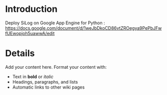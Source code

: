 # Introduction #

Deploy SiLog on Google App Engine for Python : https://docs.google.com/document/d/1weJbDkoCD86vtZROegya9PePbJFwfUEwopjoh5uawwA/edit


# Details #

Add your content here.  Format your content with:
  * Text in **bold** or _italic_
  * Headings, paragraphs, and lists
  * Automatic links to other wiki pages